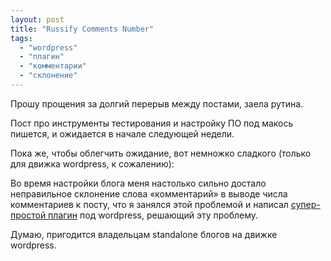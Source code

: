 ```yaml
---
layout: post
title: "Russify Comments Number"
tags: 
  - "wordpress"
  - "плагин"
  - "комментарии"
  - "склонение"
---
```


Прошу прощения за&nbsp;долгий перерыв между постами, заела рутина.

Пост про инструменты тестирования и&nbsp;настройку ПО&nbsp;под макось пишется, и&nbsp;ожидается в&nbsp;начале следующей недели.

Пока&nbsp;же, чтобы облегчить ожидание, вот немножко сладкого (только для движка wordpress, к&nbsp;сожалению):

Во&nbsp;время настройки блога меня настолько сильно достало неправильное склонение слова &laquo;комментарий&raquo; в&nbsp;выводе числа комментариев к&nbsp;посту, что я&nbsp;занялся этой проблемой и&nbsp;написал [супер-простой плагин](http://ulizko.com/russify_comments_number) под wordpress, решающий эту проблему.

Думаю, пригодится владельцам standalone блогов на&nbsp;движке wordpress.